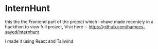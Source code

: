 # InternHunt
 
this the the Frontend part of the project which i nhave made recentely in a hackthon
to view full project, Visit here :- https://github.com/hamees-sayed/internhunt

i made it using React and Tailwind
